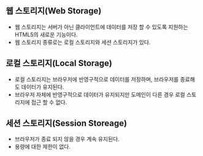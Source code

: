 ## 웹 스토리지(Web Storage)
- 웹 스토리지는 서버가 아닌 클라이언트에 데이터를 저장 할 수 있도록 지원하는 HTML5의 새로운 기능이다.
- 웹 스토리지 종류로는 로컬 스토리지와 세션 스토리지가 있다.

## 로컬 스토리지(Local Storage)
- 로컬 스토리지는 브라우저에 반영구적으로 데이터를 저장하며, 브라우저를 종료해도 데이터가 유지된다. 
- 브라우저 자체에 반영구적으로 데이터가 유지되지만 도메인이 다른 경우 로컬 스토리지에 접근 할 수 없다.

## 세션 스토리지(Session Storeage)
- 브라우저가 종료 되지 않을 경우 계속 유지된다.
- 용량에 대한 제한이 없다.



